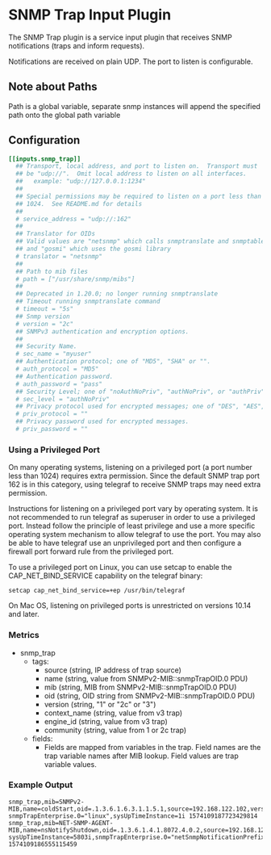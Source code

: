 # SNMP Trap Input Plugin

The SNMP Trap plugin is a service input plugin that receives SNMP
notifications (traps and inform requests).

Notifications are received on plain UDP. The port to listen is
configurable.

## Note about Paths

Path is a global variable, separate snmp instances will append the specified
path onto the global path variable

## Configuration

```toml
[[inputs.snmp_trap]]
  ## Transport, local address, and port to listen on.  Transport must
  ## be "udp://".  Omit local address to listen on all interfaces.
  ##   example: "udp://127.0.0.1:1234"
  ##
  ## Special permissions may be required to listen on a port less than
  ## 1024.  See README.md for details
  ##
  # service_address = "udp://:162"
  ##
  ## Translator for OIDs
  ## Valid values are "netsnmp" which calls snmptranslate and snmptable,
  ## and "gosmi" which uses the gosmi library
  # translator = "netsnmp"
  ##
  ## Path to mib files
  # path = ["/usr/share/snmp/mibs"]
  ##
  ## Deprecated in 1.20.0; no longer running snmptranslate
  ## Timeout running snmptranslate command
  # timeout = "5s"
  ## Snmp version
  # version = "2c"
  ## SNMPv3 authentication and encryption options.
  ##
  ## Security Name.
  # sec_name = "myuser"
  ## Authentication protocol; one of "MD5", "SHA" or "".
  # auth_protocol = "MD5"
  ## Authentication password.
  # auth_password = "pass"
  ## Security Level; one of "noAuthNoPriv", "authNoPriv", or "authPriv".
  # sec_level = "authNoPriv"
  ## Privacy protocol used for encrypted messages; one of "DES", "AES", "AES192", "AES192C", "AES256", "AES256C" or "".
  # priv_protocol = ""
  ## Privacy password used for encrypted messages.
  # priv_password = ""
```

### Using a Privileged Port

On many operating systems, listening on a privileged port (a port
number less than 1024) requires extra permission.  Since the default
SNMP trap port 162 is in this category, using telegraf to receive SNMP
traps may need extra permission.

Instructions for listening on a privileged port vary by operating
system. It is not recommended to run telegraf as superuser in order to
use a privileged port. Instead follow the principle of least privilege
and use a more specific operating system mechanism to allow telegraf to
use the port.  You may also be able to have telegraf use an
unprivileged port and then configure a firewall port forward rule from
the privileged port.

To use a privileged port on Linux, you can use setcap to enable the
CAP_NET_BIND_SERVICE capability on the telegraf binary:

```shell
setcap cap_net_bind_service=+ep /usr/bin/telegraf
```

On Mac OS, listening on privileged ports is unrestricted on versions
10.14 and later.

### Metrics

- snmp_trap
  - tags:
    - source (string, IP address of trap source)
    - name (string, value from SNMPv2-MIB::snmpTrapOID.0 PDU)
    - mib (string, MIB from SNMPv2-MIB::snmpTrapOID.0 PDU)
    - oid (string, OID string from SNMPv2-MIB::snmpTrapOID.0 PDU)
    - version (string, "1" or "2c" or "3")
    - context_name (string, value from v3 trap)
    - engine_id (string, value from v3 trap)
    - community (string, value from 1 or 2c trap)
  - fields:
    - Fields are mapped from variables in the trap. Field names are
      the trap variable names after MIB lookup. Field values are trap
      variable values.

### Example Output

```shell
snmp_trap,mib=SNMPv2-MIB,name=coldStart,oid=.1.3.6.1.6.3.1.1.5.1,source=192.168.122.102,version=2c,community=public snmpTrapEnterprise.0="linux",sysUpTimeInstance=1i 1574109187723429814
snmp_trap,mib=NET-SNMP-AGENT-MIB,name=nsNotifyShutdown,oid=.1.3.6.1.4.1.8072.4.0.2,source=192.168.122.102,version=2c,community=public sysUpTimeInstance=5803i,snmpTrapEnterprise.0="netSnmpNotificationPrefix" 1574109186555115459
```

[net-snmp]: http://www.net-snmp.org/
[man snmpcmd]: http://net-snmp.sourceforge.net/docs/man/snmpcmd.html#lbAK
